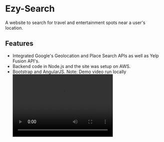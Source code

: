 # Ezy-Search

A website to search for travel and entertainment spots near a user's location. 

## Features
- Integrated Google's Geolocation and Place Search APIs 
as well as Yelp Fusion API's. 
- Backend code in Node.js and the site was setup on AWS.
- Bootstrap and AngularJS.
Note: Demo video run locally
<video src="video.mp4" width="320" height="200" controls preload></video>
